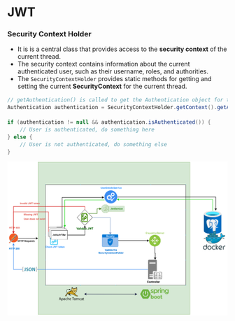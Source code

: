# JWT

### Security Context Holder

- It is is a central class that provides access to the **security context** of the current thread. 
- The security context contains information about the current authenticated user, such as their username, roles, and authorities.
- The ``SecurityContextHolder`` provides static methods for getting and setting the current **SecurityContext** for the current thread.


```java
// getAuthentication() is called to get the Authentication object for the current user.
Authentication authentication = SecurityContextHolder.getContext().getAuthentication();

if (authentication != null && authentication.isAuthenticated()) {
    // User is authenticated, do something here
} else {
    // User is not authenticated, do something else
}

```

![img.png](img.png)